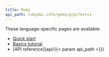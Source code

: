 ```yaml
---
title: Ruby
api_path: rubydoc.info/gems/grpc?ext=1
---
```


These language-specific pages are available:

- [Quick start](quickstart)
- [Basics tutorial](basics)
- [API reference](api/{{< param api_path >}})
